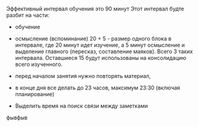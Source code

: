 Эффективный интервал обучения это 90 минут 
Этот интервал будте разбит на части: 
- обучение 
- осмысление (вспоминание)
20 + 5 - размер одного блока в интервале, где 20 минут идет изучение, а 5 минут осмысление и выделение главного (пересказ, составление маяков). 
Всего 3 таких интервала. 
Оставшиеся 15 будут использованы на консолидацию всего изученного.

- перед началом занятия нужно повторять материал, 
- в конце дня все делать до 23 часов, максимум 23:30 (включая планирование)
- Выделить время на поиск связи между заметками

фывфыв


